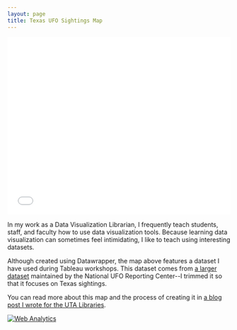```yaml
---
layout: page
title: Texas UFO Sightings Map
---
```


<iframe title="Texas UFO Sightings" aria-label="USA texas counties Symbol map" id="datawrapper-chart-Acs9g" src="//datawrapper.dwcdn.net/Acs9g/1/" scrolling="no" frameborder="0" style="width: 0; min-width: 100% !important; border: none;" height="400"></iframe><script type="text/javascript">!function(){"use strict";window.addEventListener("message",function(a){if(void 0!==a.data["datawrapper-height"])for(var e in a.data["datawrapper-height"]){var t=document.getElementById("datawrapper-chart-"+e)||document.querySelector("iframe[src*='"+e+"']");t&&(t.style.height=a.data["datawrapper-height"][e]+"px")}})}();
</script>

In my work as a Data Visualization Librarian, I frequently teach students, staff, and faculty how to use data visualization tools. Because learning data visualization can sometimes feel intimidating, I like to teach using interesting datasets.

Although created using Datawrapper, the map above features a dataset I have used during Tableau workshops. This dataset comes from [a larger dataset](https://www.kaggle.com/NUFORC/ufo-sightings) maintained by the National UFO Reporting Center--I trimmed it so that it focuses on Texas sightings.

You can read more about this map and the process of creating it in [a blog post I wrote for the UTA Libraries](https://libraries.uta.edu/news-events/blog/mapping-datawrapper-texas-ufo-sightings-map).

<!-- Default Statcounter code for Isawil.github.io
https://isawil.github.io -->
<script type="text/javascript">
var sc_project=11863955;
var sc_invisible=1;
var sc_security="f1c0a47a";
</script>
<script type="text/javascript"
src="https://www.statcounter.com/counter/counter.js"
async></script>
<noscript><div class="statcounter"><a title="Web Analytics"
href="https://statcounter.com/" target="_blank"><img
class="statcounter"
src="https://c.statcounter.com/11863955/0/f1c0a47a/1/"
alt="Web Analytics"></a></div></noscript>
<!-- End of Statcounter Code -->
